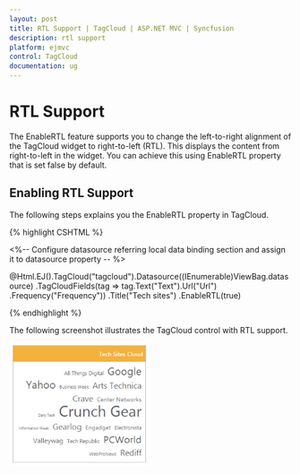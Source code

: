 ```yaml
---
layout: post
title: RTL Support | TagCloud | ASP.NET MVC | Syncfusion
description: rtl support
platform: ejmvc
control: TagCloud
documentation: ug
---
```


# RTL Support

The EnableRTL feature supports you to change the left-to-right alignment of the TagCloud widget to right-to-left (RTL). This displays the content from right-to-left in the widget. You can achieve this using EnableRTL property that is set false by default.

## Enabling RTL Support

The following steps explains you the EnableRTL property in TagCloud.


{% highlight CSHTML %}

<%-- Configure datasource referring local data binding section and assign it to datasource property -- %>

@Html.EJ().TagCloud("tagcloud").Datasource((IEnumerable<WebsiteCollection>)ViewBag.datasource)
.TagCloudFields(tag => tag.Text("Text").Url("Url")
.Frequency("Frequency"))
.Title("Tech sites")
.EnableRTL(true)

{% endhighlight %}

The following screenshot illustrates the TagCloud control with RTL support.

![](RTL-Support_images/RTL-Support_img1.png)